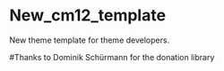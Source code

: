 # New_cm12_template
New theme template for theme developers.

#Thanks to Dominik Schürmann for the donation library
